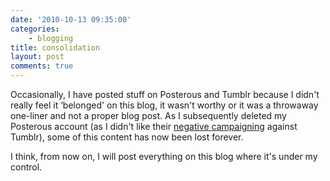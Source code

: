 ```yaml
---
date: '2010-10-13 09:35:00'
categories:
    - blogging
title: consolidation
layout: post
comments: true
---
```

Occasionally, I have posted stuff on Posterous and Tumblr because I
didn't really feel it ‘belonged' on this blog, it wasn't worthy or it
was a throwaway one-liner and not a proper blog post. As I subsequently
deleted my Posterous account (as I didn't like their [negative
campaigning][] against Tumblr), some of this content has now been lost
forever.

I think, from now on, I will post everything on this blog where it's
under my control.

  [negative campaigning]: http://www.blogherald.com/2010/06/24/posterous-slanders-tumblr/
